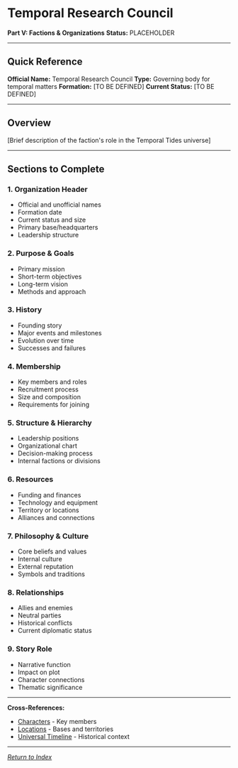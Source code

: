 # Temporal Research Council

**Part V: Factions & Organizations**
**Status:** PLACEHOLDER

---

## Quick Reference

**Official Name:** Temporal Research Council
**Type:** Governing body for temporal matters
**Formation:** [TO BE DEFINED]
**Current Status:** [TO BE DEFINED]

---

## Overview

[Brief description of the faction's role in the Temporal Tides universe]

---

## Sections to Complete

### 1. Organization Header
- Official and unofficial names
- Formation date
- Current status and size
- Primary base/headquarters
- Leadership structure

### 2. Purpose & Goals
- Primary mission
- Short-term objectives
- Long-term vision
- Methods and approach

### 3. History
- Founding story
- Major events and milestones
- Evolution over time
- Successes and failures

### 4. Membership
- Key members and roles
- Recruitment process
- Size and composition
- Requirements for joining

### 5. Structure & Hierarchy
- Leadership positions
- Organizational chart
- Decision-making process
- Internal factions or divisions

### 6. Resources
- Funding and finances
- Technology and equipment
- Territory or locations
- Alliances and connections

### 7. Philosophy & Culture
- Core beliefs and values
- Internal culture
- External reputation
- Symbols and traditions

### 8. Relationships
- Allies and enemies
- Neutral parties
- Historical conflicts
- Current diplomatic status

### 9. Story Role
- Narrative function
- Impact on plot
- Character connections
- Thematic significance

---

**Cross-References:**
- [Characters](../../03_Characters/) - Key members
- [Locations](../../04_Locations/) - Bases and territories
- [Universal Timeline](../../02_CivilizationalElements/01_UniversalTimeline.md) - Historical context

---

*[Return to Index](../../00_INDEX.md)*
